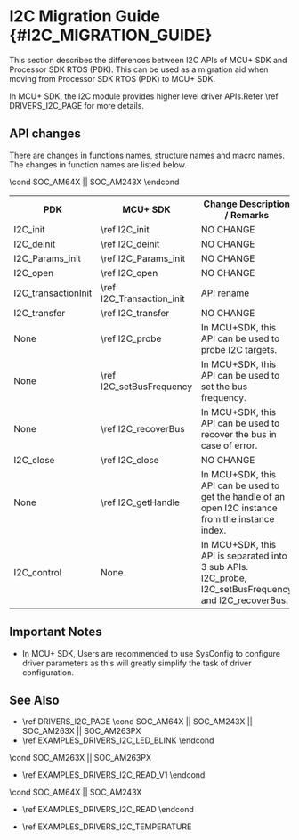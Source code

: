# I2C Migration Guide {#I2C_MIGRATION_GUIDE}

This section describes the differences between I2C APIs of MCU+ SDK and Processor SDK RTOS (PDK).
This can be used as a migration aid when moving from Processor SDK RTOS (PDK) to MCU+ SDK.

In MCU+ SDK, the I2C module provides higher level driver APIs.Refer \ref DRIVERS_I2C_PAGE for more details.

## API changes

There are changes in functions names, structure names and macro names. The changes in function names are listed below.

<table>
    <tr>
        <th> PDK
        <th> MCU+ SDK
        <th> Change Description / Remarks
    </tr>
    <tr>
        <td>I2C_init
        <td>\ref I2C_init
        <td>NO CHANGE
    </tr>
    <tr>
        <td>I2C_deinit
        <td>\ref I2C_deinit
        <td>NO CHANGE
    </tr>
    <tr>
        <td>I2C_Params_init
        <td>\ref I2C_Params_init
        <td>NO CHANGE
    </tr>
    <tr>
        <td>I2C_open
        <td>\ref I2C_open
        <td>NO CHANGE
    </tr>
    <tr>
        <td>I2C_transactionInit
        <td>\ref I2C_Transaction_init
        <td>API rename
    </tr>
    <tr>
        <td>I2C_transfer
        <td>\ref I2C_transfer
        <td>NO CHANGE
    </tr>
    <tr>
        <td>None
        <td>\ref I2C_probe
        <td>In MCU+SDK, this API can be used to probe I2C targets.
    </tr>
    <tr>
        <td>None
        <td>\ref I2C_setBusFrequency
        <td>In MCU+SDK, this API can be used to set the bus frequency.
    </tr>
\cond SOC_AM64X || SOC_AM243X
    <tr>
        <td>None
        <td>\ref I2C_recoverBus
        <td>In MCU+SDK, this API can be used to recover the bus in case of error.
    </tr>
\endcond
    <tr>
        <td>I2C_close
        <td>\ref I2C_close
        <td>NO CHANGE
    </tr>
    <tr>
        <td>None
        <td>\ref I2C_getHandle
        <td>In MCU+SDK, this API can be used to get the handle of an open I2C instance from the instance index.
    </tr>
    <tr>
        <td>I2C_control
        <td>None
        <td>In MCU+SDK, this API is separated into 3 sub APIs. I2C_probe, I2C_setBusFrequency and I2C_recoverBus.
    </tr>
</table>

## Important Notes

- In MCU+ SDK, Users are recommended to use SysConfig to configure driver parameters as this will greatly simplify the task of driver configuration.

## See Also

 - \ref DRIVERS_I2C_PAGE
 \cond SOC_AM64X || SOC_AM243X || SOC_AM263X || SOC_AM263PX
 - \ref EXAMPLES_DRIVERS_I2C_LED_BLINK
 \endcond

 \cond SOC_AM263X || SOC_AM263PX
 - \ref EXAMPLES_DRIVERS_I2C_READ_V1
 \endcond

 \cond SOC_AM64X || SOC_AM243X
 - \ref EXAMPLES_DRIVERS_I2C_READ
 \endcond

 - \ref EXAMPLES_DRIVERS_I2C_TEMPERATURE


